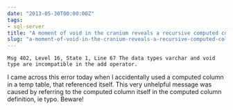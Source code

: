 ```yaml
---
date: "2013-05-30T00:00:00Z"
tags:
- sql-server
title: "A moment of void in the cranium reveals a recursive computed column with an"
slug: "a-moment-of-void-in-the-cranium-reveals-a-recursive-computed-column-with-an-esoteric-message"
---
```


`Msg 402, Level 16, State 1, Line 67 The data types varchar and void type are incompatible in the add operator.`

I came across this error today when I accidentally used a computed column in a temp table, that referenced itself. This very unhelpful message was caused by referring to the computed column itself in the computed column definition, ie typo. Beware!
